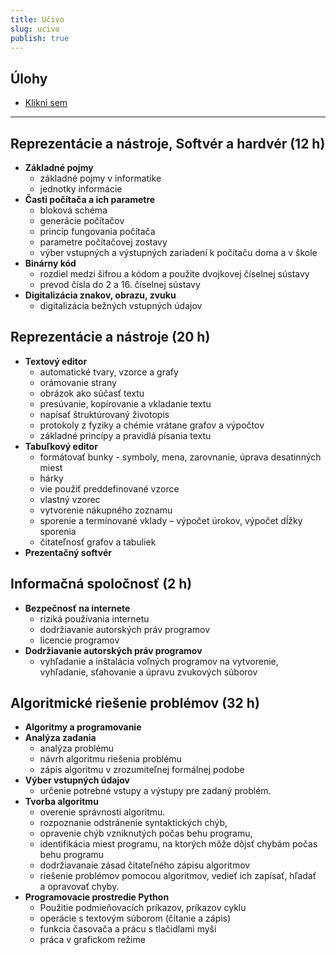 ```yaml
---
title: Učivo
slug: ucivo
publish: true 
---
```


## Úlohy
- [Klikni sem](https://drive.google.com/drive/folders/1o_mDATlKcuHqpf8s7bfoi-0bzChwsr-6?usp=drive_link)

---


## Reprezentácie a nástroje, Softvér a hardvér (12 h)

- **Základné pojmy**
    - základné pojmy v informatike
    - jednotky informácie
- **Časti počítača a ich parametre**
    - bloková schéma
    - generácie počítačov
    - princíp fungovania počítača
    - parametre počítačovej zostavy
    - výber vstupných a výstupných zariadení k počítaču doma a v škole
- **Binárny kód**
    - rozdiel medzi šifrou a kódom a použite dvojkovej číselnej sústavy
    - prevod čísla do 2 a 16. číselnej sústavy
- **Digitalizácia znakov, obrazu, zvuku**
    - digitalizácia bežných vstupných údajov

## Reprezentácie a nástroje (20 h)

- **Textový editor**
    - automatické tvary, vzorce a grafy
    - orámovanie strany
    - obrázok ako súčasť textu
    - presúvanie, kopírovanie a vkladanie textu
    - napísať štruktúrovaný životopis
    - protokoly z fyziky a chémie vrátane grafov a výpočtov
    - základné princípy a pravidlá písania textu
- **Tabuľkový editor**
    - formátovať bunky - symboly, mena, zarovnanie, úprava desatinných miest
    - hárky
    - vie použiť preddefinované vzorce
    - vlastný vzorec
    - vytvorenie nákupného zoznamu
    - sporenie a termínované vklady – výpočet úrokov, výpočet dĺžky sporenia
    - čitateľnosť grafov a tabuliek
- **Prezentačný softvér**


## Informačná spoločnosť (2 h)

- **Bezpečnosť na internete**
    - riziká používania internetu
    - dodržiavanie autorských práv programov
    - licencie programov
- **Dodržiavanie autorských práv programov**
    - vyhľadanie a inštalácia voľných programov na vytvorenie, vyhľadanie, sťahovanie a úpravu zvukových súborov

## Algoritmické riešenie problémov (32 h)

- **Algoritmy a programovanie**
- **Analýza zadania**
    - analýza problému
    - návrh algoritmu riešenia problému
    - zápis algoritmu v zrozumiteľnej formálnej podobe
- **Výber vstupných údajov**
    - určenie potrebné vstupy a výstupy pre zadaný problém.
- **Tvorba algoritmu**
    - overenie správnosti algoritmu.
    - rozpoznanie odstránenie syntaktických chýb,
    - opravenie chýb vzniknutých počas behu programu,
    - identifikácia miest programu, na ktorých môže dôjsť chybám počas behu programu
    - dodržiavanaie zásad čitateľného zápisu algoritmov
    - riešenie problémov pomocou algoritmov, vedieť ich zapísať, hľadať a opravovať chyby.
- **Programovacie prostredie Python**
    - Použitie podmieňovacích príkazov, príkazov cyklu
    - operácie s textovým súborom (čítanie a zápis)
    - funkcia časovača a prácu s tlačidlami myši
    - práca v grafickom režime
	
		
